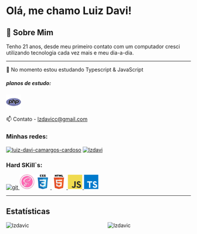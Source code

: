 
# Olá, me chamo Luiz Davi!


## 🚀 Sobre Mim
Tenho 21 anos, desde meu primeiro contato com um computador cresci utilizando tecnologia cada vez mais e meu dia-a-dia.

<hr>

🧠 No momento estou estudando Typescript & JavaScript
##### planos de estudo: 
<a href="https://www.php.net" target="_blank" rel="noreferrer"> <img src="https://raw.githubusercontent.com/devicons/devicon/master/icons/php/php-original.svg" alt="php" width="40" height="40"/> </a>

📫 Contato - lzdavicc@gmail.com

<h3 align="left">Minhas redes:</h3>
<p align="left">
<a href="https://linkedin.com/in/luiz-davi-camargos-cardoso" target="blank"><img align="center" src="https://raw.githubusercontent.com/rahuldkjain/github-profile-readme-generator/master/src/images/icons/Social/linked-in-alt.svg" alt="luiz-davi-camargos-cardoso" height="30" width="40" /></a>
<a href="https://instagram.com/lzdavi" target="blank"><img align="center" src="https://raw.githubusercontent.com/rahuldkjain/github-profile-readme-generator/master/src/images/icons/Social/instagram.svg" alt="lzdavi" height="30" width="40" /></a>
</p>

<h3 align="left">Hard SKill`s:</h3>

<p align="left"><a href="https://git-scm.com/" target="_blank" rel="noreferrer"> <img src="https://www.vectorlogo.zone/logos/git-scm/git-scm-icon.svg" alt="git" width="40" height="40"/> </a> <img width="40px" src="https://github.com/Pedro-Murilo/icons-for-readme/blob/main/.github/sass-icon.svg" alt="SASS Icon" /> <a href="https://www.w3schools.com/css/" target="_blank" rel="noreferrer"> <img src="https://raw.githubusercontent.com/devicons/devicon/master/icons/css3/css3-original-wordmark.svg" alt="css3" width="40" height="40"/> </a> <a href="https://www.w3.org/html/" target="_blank" rel="noreferrer"> <img src="https://raw.githubusercontent.com/devicons/devicon/master/icons/html5/html5-original-wordmark.svg" alt="html5" width="40" height="40"/> </a> <a href="https://developer.mozilla.org/en-US/docs/Web/JavaScript" target="_blank" rel="noreferrer"> <img src="https://raw.githubusercontent.com/devicons/devicon/master/icons/javascript/javascript-original.svg" alt="javascript" width="40" height="40"/> </a>
<a href="https://www.typescriptlang.org/" target="_blank" rel="noreferrer"> <img src="https://raw.githubusercontent.com/devicons/devicon/master/icons/typescript/typescript-original.svg" alt="typescript" width="40" height="40"/> </a> </p>

<hr>

## Estatísticas
<p><img align="left" width="45%" src="https://github-readme-stats.vercel.app/api/top-langs?username=lzdavic&show_icons=true&theme=chartreuse-dark&locale=pt-br&layout=compact" alt="lzdavic" /></p>
</p><p><img align="right" width="45%" src="https://github-readme-streak-stats.herokuapp.com/?user=lzdavic&theme=chartreuse-dark&locale=pt-br&mode=weekly" alt="lzdavic" /></p>
